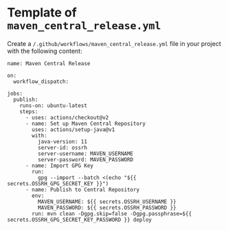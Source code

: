 # Template of `maven_central_release.yml`

Create a `/.github/workflows/maven_central_release.yml` file in your project with the following content:

```
name: Maven Central Release

on:
  workflow_dispatch:

jobs:
  publish:
    runs-on: ubuntu-latest
    steps:
      - uses: actions/checkout@v2
      - name: Set up Maven Central Repository
        uses: actions/setup-java@v1
        with:
          java-version: 11
          server-id: ossrh
          server-username: MAVEN_USERNAME
          server-password: MAVEN_PASSWORD
      - name: Import GPG Key
        run:
          gpg --import --batch <(echo "${{ secrets.OSSRH_GPG_SECRET_KEY }}")
      - name: Publish to Central Repository
        env:
          MAVEN_USERNAME: ${{ secrets.OSSRH_USERNAME }}
          MAVEN_PASSWORD: ${{ secrets.OSSRH_PASSWORD }}
        run: mvn clean -Dgpg.skip=false -Dgpg.passphrase=${{ secrets.OSSRH_GPG_SECRET_KEY_PASSWORD }} deploy
```
